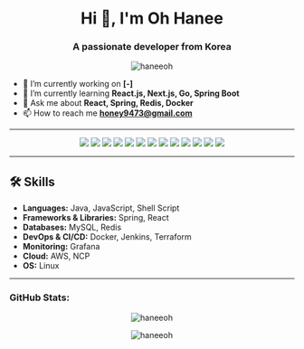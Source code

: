 <h1 align="center">Hi 👋, I'm Oh Hanee</h1>
<h3 align="center">A passionate developer from Korea</h3>

<p align="center">
  <img src="https://komarev.com/ghpvc/?username=haneeoh&label=Profile%20views&color=0e75b6&style=flat" alt="haneeoh" />
</p>

- 🔭 I’m currently working on **[-]**
- 🌱 I’m currently learning **React.js, Next.js, Go, Spring Boot**
- 💬 Ask me about **React, Spring, Redis, Docker**
- 📫 How to reach me **honey9473@gmail.com**

---

<p align="center">
  <img src="https://img.shields.io/badge/Java-ED8B00?style=for-the-badge&logo=java&logoColor=white"/>
  <img src="https://img.shields.io/badge/Figma-F24E1E?style=for-the-badge&logo=figma&logoColor=white"/>
  <img src="https://img.shields.io/badge/JavaScript-F7DF1E?style=for-the-badge&logo=javascript&logoColor=black"/>
  <img src="https://img.shields.io/badge/Shell-4EAA25?style=for-the-badge&logo=gnu-bash&logoColor=white"/>
  <img src="https://img.shields.io/badge/Spring-6DB33F?style=for-the-badge&logo=spring&logoColor=white"/>
  <img src="https://img.shields.io/badge/React-20232A?style=for-the-badge&logo=react&logoColor=61DAFB"/>
  <img src="https://img.shields.io/badge/Redis-DC382D?style=for-the-badge&logo=redis&logoColor=white"/>
  <img src="https://img.shields.io/badge/Docker-2496ED?style=for-the-badge&logo=docker&logoColor=white"/>
  <img src="https://img.shields.io/badge/Jenkins-D24939?style=for-the-badge&logo=jenkins&logoColor=white"/>
  <img src="https://img.shields.io/badge/Terraform-623CE4?style=for-the-badge&logo=terraform&logoColor=white"/>
  <img src="https://img.shields.io/badge/Grafana-F46800?style=for-the-badge&logo=grafana&logoColor=white"/>
  <img src="https://img.shields.io/badge/MySQL-4479A1?style=for-the-badge&logo=mysql&logoColor=white"/>
  <img src="https://img.shields.io/badge/Linux-FCC624?style=for-the-badge&logo=linux&logoColor=black"/>
</p>

---

## 🛠️ Skills

- **Languages:** Java, JavaScript, Shell Script
- **Frameworks & Libraries:** Spring, React
- **Databases:** MySQL, Redis
- **DevOps & CI/CD:** Docker, Jenkins, Terraform
- **Monitoring:** Grafana
- **Cloud:** AWS, NCP
- **OS:** Linux

---

<h3 align="left">GitHub Stats:</h3>
<p align="center">
  <img src="https://github-readme-stats.vercel.app/api?username=haneeoh&show_icons=true&locale=en" alt="haneeoh" />
</p>
<p align="center">
  <img src="https://github-readme-streak-stats.herokuapp.com/?user=haneeoh&" alt="haneeoh" />
</p>
